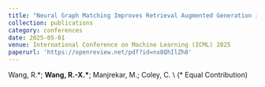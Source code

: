 ```yaml
---
title: "Neural Graph Matching Improves Retrieval Augmented Generation in Molecular Machine Learning"
collection: publications
category: conferences
date: 2025-05-01
venue: International Conference on Machine Learning (ICML) 2025
paperurl: 'https://openreview.net/pdf?id=nx8QhIlZh8'
---
```

Wang, R.\*; **Wang, R.-X.\***; Manjrekar, M.; Coley, C. \\
(\* Equal Contribution)
